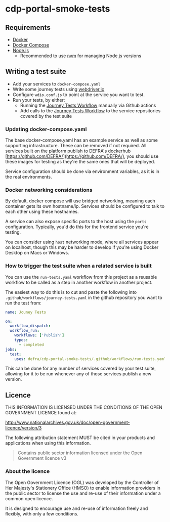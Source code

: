 # cdp-portal-smoke-tests

## Requirements

- [Docker](https://www.docker.com/)
- [Docker Compose](https://docs.docker.com/compose/)
- [Node.js](https://nodejs.org/en/)
  - Recommended to use [nvm](https://github.com/nvm-sh/nvm) for managing Node.js versions

## Writing a test suite

- Add your services to `docker-compose.yaml`
- Write some journey tests using [webdriver.io](https://webdriver.io/docs/gettingstarted)
- Configure `wdio.conf.js` to point at the service you want to test.
- Run your tests, by either:
  - Running the [Journey Tests Workflow](https://github.com/DEFRA/cdp-portal-smoke-tests/actions/workflows/run-tests.yaml) manually via Github actions
  - Add calls to the [Journey Tests Workflow](https://github.com/DEFRA/cdp-portal-smoke-tests/blob/main/.github/workflows/run-tests.yaml) to the service repositories covered by the test suite

### Updating docker-compose.yaml

The base docker-compose.yaml has an example service as well as some supporting infrastructure. These can be removed if not required.
All services built on the platform publish to DEFRA's dockerhub [https://github.com/DEFRA/](https://github.com/DEFRA/), you should use these images for testing as they're the same ones that will be deployed.

Service configuration should be done via environment variables, as it is in the real environments.

### Docker networking considerations

By default, docker compose will use bridged networking, meaning each container gets its own hostname/ip. Services should be configured to talk to each other using these hostnames.

A service can also expose specific ports to the host using the `ports` configuration. Typically, you'd do this for the frontend service you're testing.

You can consider using `host` networking mode, where all services appear on localhost, though this may be harder to develop if you're using Docker Desktop on Macs or Windows.

### How to trigger the test suite when a related service is built

You can use the `run-tests.yaml` workflow from this project as a reusable workflow to be called as a step in another workflow in another project.

The easiest way to do this is to cut and paste the following into `.github/workflows/journey-tests.yaml` in the github repository you want to run the test from:

```yaml
name: Jouney Tests

on:
  workflow_dispatch:
  workflow_run:
    workflows: ['Publish']
    types:
      - completed
jobs:
  test:
    uses: defra/cdp-portal-smoke-tests/.github/workflows/run-tests.yaml@main
```

This can be done for any number of services covered by your test suite, allowing for it to be run whenever any of those services publish a new version.

## Licence

THIS INFORMATION IS LICENSED UNDER THE CONDITIONS OF THE OPEN GOVERNMENT LICENCE found at:

<http://www.nationalarchives.gov.uk/doc/open-government-licence/version/3>

The following attribution statement MUST be cited in your products and applications when using this information.

> Contains public sector information licensed under the Open Government licence v3

### About the licence

The Open Government Licence (OGL) was developed by the Controller of Her Majesty's Stationery Office (HMSO) to enable
information providers in the public sector to license the use and re-use of their information under a common open
licence.

It is designed to encourage use and re-use of information freely and flexibly, with only a few conditions.
